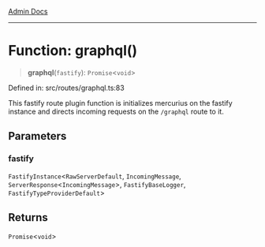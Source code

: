 [Admin Docs](/)

***

# Function: graphql()

> **graphql**(`fastify`): `Promise`\<`void`\>

Defined in: src/routes/graphql.ts:83

This fastify route plugin function is initializes mercurius on the fastify instance and directs incoming requests on the `/graphql` route to it.

## Parameters

### fastify

`FastifyInstance`\<`RawServerDefault`, `IncomingMessage`, `ServerResponse`\<`IncomingMessage`\>, `FastifyBaseLogger`, `FastifyTypeProviderDefault`\>

## Returns

`Promise`\<`void`\>
